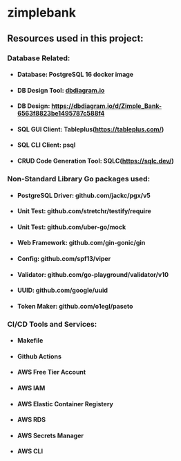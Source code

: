 # zimplebank


## Resources used in this project:

### Database Related:
* #### Database: PostgreSQL 16 docker image
* #### DB Design Tool: [dbdiagram.io](https://dbdiagram.io/)
* #### DB Design: https://dbdiagram.io/d/Zimple_Bank-6563f8823be1495787c588f4
* #### SQL GUI Client: Tableplus(https://tableplus.com/)
* #### SQL CLI Client: psql
* #### CRUD Code Generation Tool: SQLC(https://sqlc.dev/)

### Non-Standard Library Go packages used:
* #### PostgreSQL Driver: github.com/jackc/pgx/v5
* #### Unit Test: github.com/stretchr/testify/require
* #### Unit Test: github.com/uber-go/mock
* #### Web Framework: github.com/gin-gonic/gin
* #### Config: github.com/spf13/viper
* #### Validator: github.com/go-playground/validator/v10
* #### UUID: github.com/google/uuid
* #### Token Maker: github.com/o1egl/paseto

### CI/CD Tools and Services:
* #### Makefile
* #### Github Actions
* #### AWS Free Tier Account
* #### AWS IAM
* #### AWS Elastic Container Registery
* #### AWS RDS
* #### AWS Secrets Manager
* #### AWS CLI

